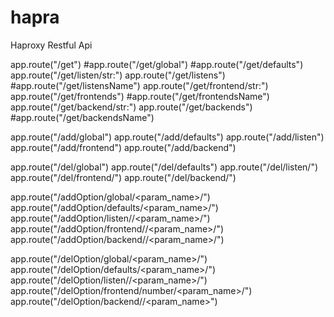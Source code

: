 hapra
=====

Haproxy Restful Api

app.route("/get")
#app.route("/get/global")
#app.route("/get/defaults")
app.route("/get/listen/str:<name>")
app.route("/get/listens")
#app.route("/get/listensName")
app.route("/get/frontend/str:<name>")
app.route("/get/frontends")
#app.route("/get/frontendsName")
app.route("/get/backend/str:<name>")
app.route("/get/backends")
#app.route("/get/backendsName")

app.route("/add/global")
app.route("/add/defaults")
app.route("/add/listen")
app.route("/add/frontend")
app.route("/add/backend")

app.route("/del/global")
app.route("/del/defaults")
app.route("/del/listen/<number>")
app.route("/del/frontend/<number>")
app.route("/del/backend/<number>")

app.route("/addOption/global/<param_name>/<params>")
app.route("/addOption/defaults/<param_name>/<params>")
app.route("/addOption/listen/<number>/<param_name>/<params>")
app.route("/addOption/frontend/<number>/<param_name>/<params>")
app.route("/addOption/backend/<number>/<param_name>/<params>")

app.route("/delOption/global/<param_name>/<params>")
app.route("/delOption/defaults/<param_name>/<params>")
app.route("/delOption/listen/<number>/<param_name>/<params>")
app.route("/delOption/frontend/number/<param_name>/<params>")
app.route("/delOption/backend/<number>/<param_name><params>")
